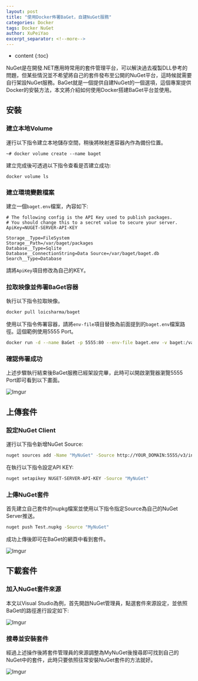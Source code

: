 ```yaml
---
layout: post
title: "使用Docker佈署BaGet，自建NuGet服務"
categories: Docker
tags: Docker NuGet
author: XuPeiYao
excerpt_separator: <!--more-->
---
```


- content
{:toc}

NuGet是在開發.NET應用時常用的套件管理平台，可以解決過去複製DLL參考的問題，但某些情況並不希望將自己的套件發布至公開的NuGet平台，這時候就需要自行架設NuGet服務。BaGet就是一個提供自建NuGet的一個選項，這個專案提供Docker的安裝方法，本文將介紹如何使用Docker搭建BaGet平台並使用。

<!--more-->

## 安裝

### 建立本地Volume

運行以下指令建立本地儲存空間，稍後將映射進容器內作為備份位置。

```shell
~# docker volume create --name baget
```

建立完成後可透過以下指令查看是否建立成功:

```shell
docker volume ls
```

### 建立環境變數檔案

建立一個`baget.env`檔案，內容如下:

```
# The following config is the API Key used to publish packages.
# You should change this to a secret value to secure your server.
ApiKey=NUGET-SERVER-API-KEY

Storage__Type=FileSystem
Storage__Path=/var/baget/packages
Database__Type=Sqlite
Database__ConnectionString=Data Source=/var/baget/baget.db
Search__Type=Database
```

請將`ApiKey`項目修改為自己的KEY。

### 拉取映像並佈署BaGet容器

執行以下指令拉取映像。

```bash
docker pull loicsharma/baget
```

使用以下指令佈署容器，請將`env-file`項目替換為前面提到的`baget.env`檔案路徑。這個範例使用5555 Port。

```bash
docker run -d --name BaGet -p 5555:80 --env-file baget.env -v baget:/var/baget loicsharma/baget:latest
```

### 確認佈署成功

上述步驟執行結束後BaGet服務已經架設完畢，此時可以開啟瀏覽器瀏覽5555 Port即可看到以下畫面。

![Imgur](https://imgur.com/0SPc2W0.png)

## 上傳套件

### 設定NuGet Client

運行以下指令新增NuGet Source:

```bash
nuget sources add -Name "MyNuGet" -Source http://YOUR_DOMAIN:5555/v3/index.json
```

在執行以下指令設定API KEY:

```bash
nuget setapikey NUGET-SERVER-API-KEY -Source "MyNuGet"
```

### 上傳NuGet套件

首先建立自己套件的nupkg檔案並使用以下指令指定Source為自己的NuGet Server推送。

```bash
nuget push Test.nupkg -Source "MyNuGet"
```

成功上傳後即可在BaGet的網頁中看到套件。

![Imgur](https://imgur.com/x0wh9jv.png)

## 下載套件

### 加入NuGet套件來源

本文以Visual Studio為例，首先開啟NuGet管理員，點選套件來源設定，並依照BaGet的路徑進行設定如下:

![Imgur](https://imgur.com/D6Rm0hC.png)

### 搜尋並安裝套件

經過上述操作後將套件管理員的來源調整為MyNuGet後搜尋即可找到自己的NuGet中的套件，此時只要依照往常安裝NuGet套件的方法就好。

![Imgur](https://imgur.com/ZD8x1rT.png)